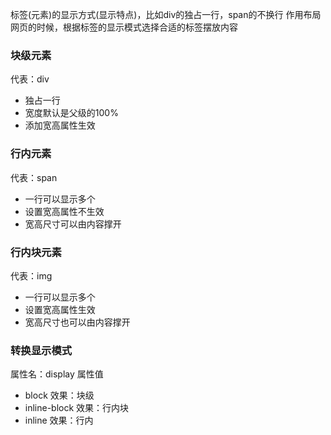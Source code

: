 标签(元素)的显示方式(显示特点)，比如div的独占一行，span的不换行
作用布局网页的时候，根据标签的显示模式选择合适的标签摆放内容
### 块级元素
代表：div
- 独占一行
- 宽度默认是父级的100%
- 添加宽高属性生效


### 行内元素
代表：span
- 一行可以显示多个
- 设置宽高属性不生效
- 宽高尺寸可以由内容撑开



### 行内块元素
代表：img
- 一行可以显示多个
- 设置宽高属性生效
- 宽高尺寸也可以由内容撑开



### 转换显示模式
属性名：display
属性值
- block   效果：块级
- inline-block   效果：行内块
- inline   效果：行内